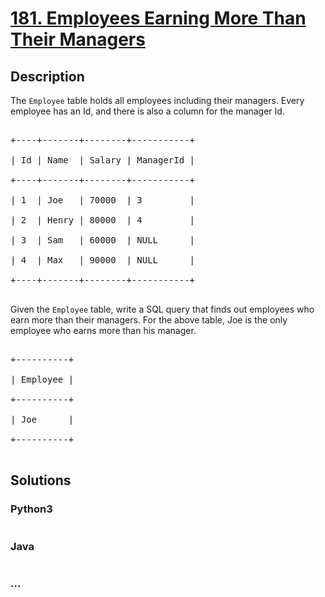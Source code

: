 # [181. Employees Earning More Than Their Managers](https://leetcode.com/problems/employees-earning-more-than-their-managers)

## Description
<p>The <code>Employee</code> table holds all employees including their managers. Every employee has an Id, and there is also a column for the manager Id.</p>



<pre>

+----+-------+--------+-----------+

| Id | Name  | Salary | ManagerId |

+----+-------+--------+-----------+

| 1  | Joe   | 70000  | 3         |

| 2  | Henry | 80000  | 4         |

| 3  | Sam   | 60000  | NULL      |

| 4  | Max   | 90000  | NULL      |

+----+-------+--------+-----------+

</pre>



<p>Given the <code>Employee</code> table, write a SQL query that finds out employees who earn more than their managers. For the above table, Joe is the only employee who earns more than his manager.</p>



<pre>

+----------+

| Employee |

+----------+

| Joe      |

+----------+

</pre>




## Solutions


<!-- tabs:start -->

### **Python3**

```python

```

### **Java**

```java

```

### **...**
```

```

<!-- tabs:end -->